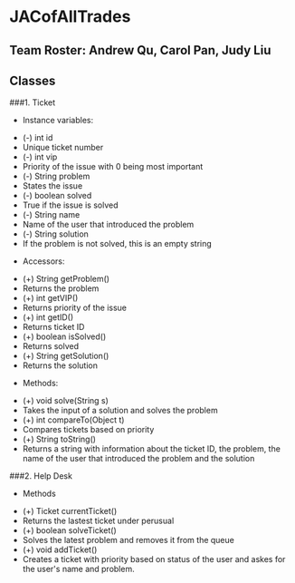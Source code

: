 # JACofAllTrades
## Team Roster: Andrew Qu, Carol Pan, Judy Liu

## Classes

###1. Ticket
* Instance variables: 
 - (-) int id
  - Unique ticket number
 - (-) int vip
  - Priority of the issue with 0 being most important
 - (-) String problem
  - States the issue
 - (-) boolean solved
  - True if the issue is solved
 - (-) String name
  - Name of the user that introduced the problem
 - (-) String solution
  - If the problem is not solved, this is an empty string
 
* Accessors:
 - (+) String getProblem()
  - Returns the problem
 - (+) int getVIP()
  - Returns priority of the issue
 - (+) int getID()
  - Returns ticket ID
 - (+) boolean isSolved()
  - Returns solved
 - (+) String getSolution()
  - Returns the solution
* Methods:
 - (+) void solve(String s)
  - Takes the input of a solution and solves the problem
 - (+) int compareTo(Object t)
  - Compares tickets based on priority
 - (+) String toString()
  - Returns a string with information about the ticket ID, the problem, the name of the user that introduced the problem and the solution
 
###2. Help Desk
 * Methods
 - (+) Ticket currentTicket()
  - Returns the lastest ticket under perusual
 - (+) boolean solveTicket()
  - Solves the latest problem and removes it from the queue
 - (+) void addTicket()
  - Creates a ticket with priority based on status of the user and askes for the user's name and problem.
